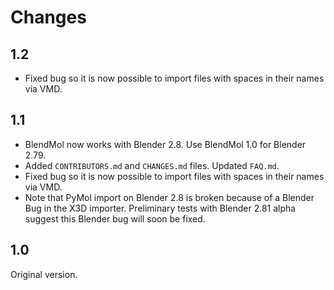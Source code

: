 Changes
=======

1.2
---

* Fixed bug so it is now possible to import files with spaces in their names
  via VMD.

1.1
---

* BlendMol now works with Blender 2.8. Use BlendMol 1.0 for Blender 2.79.
* Added `CONTRIBUTORS.md` and `CHANGES.md` files. Updated `FAQ.md`.
* Fixed bug so it is now possible to import files with spaces in their names
  via VMD.
* Note that PyMol import on Blender 2.8 is broken because of a Blender Bug in
  the X3D importer. Preliminary tests with Blender 2.81 alpha suggest this
  Blender bug will soon be fixed.

1.0
---

Original version.
